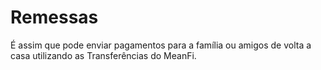 # Remessas

É assim que pode enviar pagamentos para a família ou amigos de volta a casa utilizando as Transferências do MeanFi.
